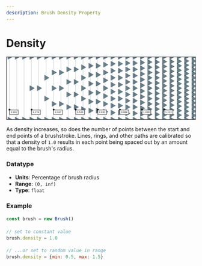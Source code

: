 ```yaml
---
description: Brush Density Property
---
```


# Density

![](../../../.gitbook/assets/density.png)

As density increases, so does the number of points between the start and end points of a brushstroke. Lines, rings, and other paths are calibrated so that a density of `1.0` results in each point being spaced out by an amount equal to the brush's radius.

### Datatype

* **Units**: Percentage of brush radius
* **Range**: `(0, inf)`
* **Type**: `float`

### Example

```javascript
const brush = new Brush()

// set to constant value
brush.density = 1.0

// ...or set to random value in range
brush.density = {min: 0.5, max: 1.5}
```

